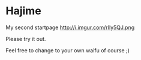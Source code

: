 # Hajime
My second startpage
http://i.imgur.com/rIly5QJ.png

Please try it out.


Feel free to change to your own waifu of course ;)

